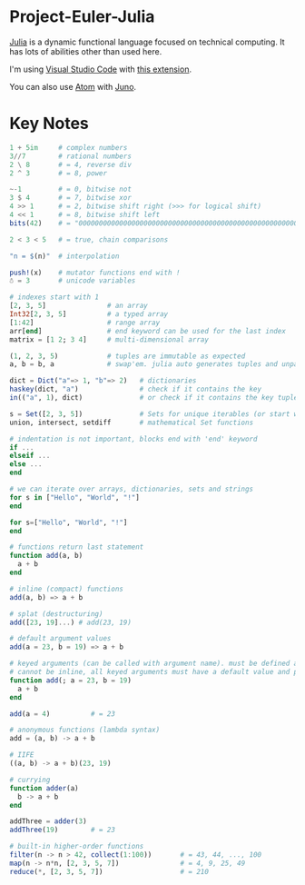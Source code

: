 # Project-Euler-Julia
[Julia](http://julialang.org/) is a dynamic functional language focused on technical computing.
It has lots of abilities other than used here.

I'm using [Visual Studio Code](https://code.visualstudio.com/) with [this extension](https://marketplace.visualstudio.com/items?itemName=julialang.language-julia).

You can also use [Atom](https://atom.io/) with [Juno](http://junolab.org/).

# Key Notes
```julia
1 + 5im     # complex numbers
3//7        # rational numbers
2 \ 8       # = 4, reverse div
2 ^ 3       # = 8, power

~-1         # = 0, bitwise not
3 $ 4       # = 7, bitwise xor
4 >> 1      # = 2, bitwise shift right (>>> for logical shift)
4 << 1      # = 8, bitwise shift left
bits(42)    # = "0000000000000000000000000000000000000000000000000000000000101010", get the bits

2 < 3 < 5   # = true, chain comparisons

"n = $(n)"  # interpolation

push!(x)    # mutator functions end with !
☃ = 3       # unicode variables

# indexes start with 1
[2, 3, 5]               # an array
Int32[2, 3, 5]          # a typed array
[1:42]                  # range array
arr[end]                # end keyword can be used for the last index
matrix = [1 2; 3 4]     # multi-dimensional array

(1, 2, 3, 5)            # tuples are immutable as expected
a, b = b, a             # swap'em. julia auto generates tuples and unpacks them behind the curtains

dict = Dict("a"=> 1, "b"=> 2)   # dictionaries
haskey(dict, "a")               # check if it contains the key
in(("a", 1), dict)              # or check if it contains the key tuple (key-value-pair)

s = Set([2, 3, 5])              # Sets for unique iterables (or start with an empty Set)
union, intersect, setdiff       # mathematical Set functions

# indentation is not important, blocks end with 'end' keyword
if ...
elseif ...
else ...
end

# we can iterate over arrays, dictionaries, sets and strings
for s in ["Hello", "World", "!"]
end

for s=["Hello", "World", "!"]
end

# functions return last statement
function add(a, b)
  a + b
end

# inline (compact) functions
add(a, b) => a + b

# splat (destructuring)
add([23, 19]...) # add(23, 19)

# default argument values
add(a = 23, b = 19) => a + b

# keyed arguments (can be called with argument name). must be defined after ';'
# cannot be inline, all keyed arguments must have a default value and parameters need to be called explicitly
function add(; a = 23, b = 19)
  a + b
end

add(a = 4)          # = 23

# anonymous functions (lambda syntax)
add = (a, b) -> a + b

# IIFE
((a, b) -> a + b)(23, 19)

# currying
function adder(a)
  b -> a + b
end

addThree = adder(3)
addThree(19)        # = 23

# built-in higher-order functions
filter(n -> n > 42, collect(1:100))       # = 43, 44, ..., 100
map(n -> n*n, [2, 3, 5, 7])               # = 4, 9, 25, 49
reduce(*, [2, 3, 5, 7])                   # = 210
```
